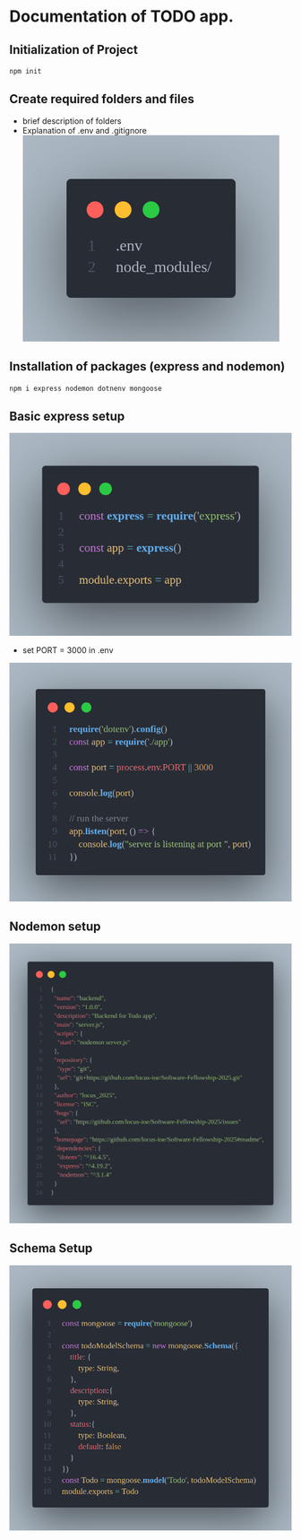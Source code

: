 # Documentation of TODO app.

## Initialization of Project

```bash
npm init
```

## Create required folders and files

- brief description of folders
- Explanation of .env and .gitignore
  <img src="./screenshots/gitignore.png" />

## Installation of packages (express and nodemon)

```bash
npm i express nodemon dotnenv mongoose
```

## Basic express setup

<img src="./screenshots/initial.png" />

- set PORT = 3000 in .env

<img src="./screenshots/serverConfig.png" />

## Nodemon setup

<img src="./screenshots/nodemon.png"/>

## Schema Setup

<img src="./screenshots/schema.png" />

